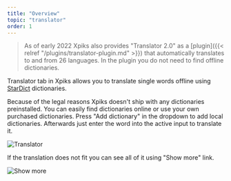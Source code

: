 ```yaml
---
title: "Overview"
topic: "translator"
order: 1
---
```


> As of early 2022 Xpiks also provides "Translator 2.0" as a [plugin]({{< relref "/plugins/translator-plugin.md" >}}) that automatically translates to and from 26 languages. In the plugin you do not need to find offline dictionaries.

Translator tab in Xpiks allows you to translate single words offline using [StarDict](https://en.wikipedia.org/wiki/StarDict) dictionaries.

Because of the legal reasons Xpiks doesn't ship with any dictionaries preinstalled. You can easily find dictionaries online or use your own purchased dictionaries. Press "Add dictionary" in the dropdown to add local dictionaries. Afterwards just enter the word into the active input to translate it.

![Translator](/images/tutorials/translator/add-dictionary.gif)

If the translation does not fit you can see all of it using "Show more" link.

![Show more](/images/tutorials/translator/translator-basic.gif)
